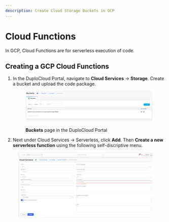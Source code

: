```yaml
---
description: Create Cloud Storage Buckets in GCP
---
```


# Cloud Functions

In GCP, Cloud Functions are for serverless execution of code.

## Creating a GCP Cloud Functions

1.  In the DuploCloud Portal, navigate to **Cloud Services** -> **Storage**. Create a bucket and upload the code package.

    <figure><img src="../../.gitbook/assets/GCP_Bucket_page.png" alt=""><figcaption><p><strong>Buckets</strong> page in the DuploCloud Portal</p></figcaption></figure>
2. Next under Cloud Services -> Serverless, click **Add**. Then **Create a new serverless function** using the following self-discriptive menu.

<figure><img src="../../.gitbook/assets/image.png" alt=""><figcaption></figcaption></figure>

